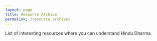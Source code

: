 ```yaml
---
layout: page
title: Resource Archive
permalink: /resource_archive/
---
```


List of interesting resources where you can understand Hindu Dharma.
